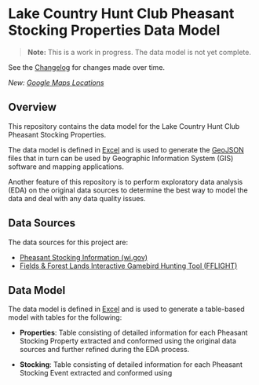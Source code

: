 # Lake Country Hunt Club Pheasant Stocking Properties Data Model

> **Note:** This is a work in progress. The data model is not yet complete.

See the [Changelog](CHANGELOG.md) for changes made over time.

*New: [Google Maps Locations](https://maps.app.goo.gl/AGuoBWjCYz53Pvu76)*

## Overview

This repository contains the data model for the Lake Country Hunt Club Pheasant Stocking Properties.

The data model is defined in [Excel](https://www.microsoft.com/en-us/microsoft-365/excel) and is used to generate
the [GeoJSON](https://geojson.org/) files that in turn can be used by Geographic Information System (GIS) software and
mapping applications.

Another feature of this repository is to perform exploratory data analysis (EDA) on the original data sources to
determine the best way to model the data and deal with any data quality issues.

## Data Sources

The data sources for this project are:

- [Pheasant Stocking Information (wi.gov)](https://apps.dnr.wi.gov/pheasantstocking/Index.aspx)
- [Fields & Forest Lands Interactive Gamebird Hunting Tool (FFLIGHT)](https://dnr.wisconsin.gov/topic/Lands/FFLIGHT)

## Data Model

The data model is defined in [Excel](https://www.microsoft.com/en-us/microsoft-365/excel) and is used to generate
a table-based model with tables for the following:

- **Properties**: Table consisting of detailed information for each Pheasant Stocking Property extracted and conformed
  using the original data sources and further refined during the EDA process.

- **Stocking**: Table consisting of detailed information for each Pheasant Stocking Event extracted and conformed using
